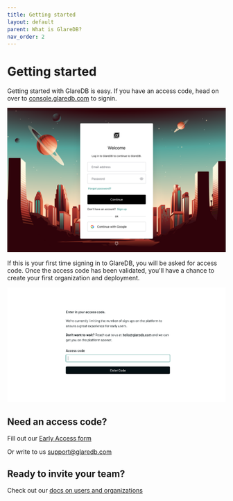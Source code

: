 ```yaml
---
title: Getting started
layout: default
parent: What is GlareDB?
nav_order: 2
---
```


# Getting started

Getting started with GlareDB is easy. If you have an access code, head on over
to [console.glaredb.com] to signin.

![Signin]

If this is your first time signing in to GlareDB, you will be asked for access
code. Once the access code has been validated, you'll have a chance to create
your first organization and deployment.

![Onboarding]

## Need an access code?

Fill out our [Early Access form]

Or write to us [support@glaredb.com]

[support@glaredb.com]: mailto:support@glaredb.com
[Early Access form]: https://glaredb.com#early-access
[console.glaredb.com]: https://console.glaredb.com

## Ready to invite your team?

Check out our
[docs on users and organizations](../users-and-organizations/index.md)

[Onboarding]: /assets/images/onboarding.png
[Signin]: /assets/images/signin.png
